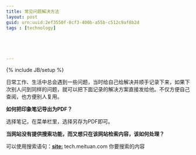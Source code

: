 ```yaml
---
title: 常见问题解决方法
layout: post
guid: urn:uuid:2ef3550f-8cf3-400b-a55b-c512c9af8b2d
tags : [technology]





---
```


{% include JB/setup %}

日常工作、生活中总会遇到一些问题，当时给自己给解决并顺手记录下来，如果下次别人问到同样的问题，就可以把下面记录的解决方案直接发给他。不仅方便自己查阅，也方便别人复用。

**如何把印象笔记导出为PDF？**

选择笔记，在菜单栏里，选择另存为PDF即可。

**当网站没有提供搜索功能，而又想只在该网站检索内容，该如何处理？**

可以使用搜索语句：**<u>site:</u>** tech.meituan.com 你要搜索的内容

